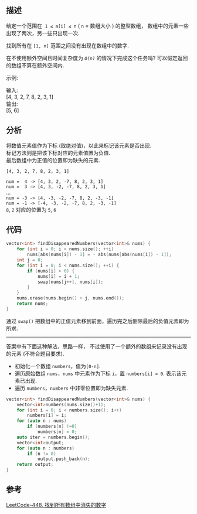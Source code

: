 
## 描述

给定一个范围在  `1 ≤ a[i] ≤ n` ( `n` = 数组大小 ) 的整型数组，
数组中的元素一些出现了两次，另一些只出现一次.

找到所有在 `[1, n]` 范围之间没有出现在数组中的数字.

在不使用额外空间且时间复杂度为 *`O(n)`* 的情况下完成这个任务吗? 
可以假定返回的数组不算在额外空间内.

示例:

输入:     
[4, 3, 2, 7, 8, 2, 3, 1]       
输出:     
[5, 6]

## 分析

将数值元素值作为下标 (取绝对值)，以此来标记该元素是否出现.      
标记方法则是把该下标对应的元素值置为负值.       
最后数组中为正值的位置即为缺失的元素.

`[4, 3, 2, 7, 8, 2, 3, 1]`
        
`num =  4 -> [4, 3, 2, -7, 8, 2, 3, 1]`          
`num =  3 -> [4, 3, -2, -7, 8, 2, 3, 1]`        
...     
`num = -3 -> [4, -3, -2, -7, 8, 2, -3, -1]`     
`num = -1 -> [-4, -3, -2, -7, 8, 2, -3, -1]`        
`8`, `2` 对应的位置为 `5`, `6`

## 代码

```cpp
vector<int> findDisappearedNumbers(vector<int>& nums) {
    for (int i = 0; i < nums.size(); ++i)
        nums[abs(nums[i]) - 1] = - abs(nums[abs(nums[i]) - 1]);
    int j = 0;
    for (int i = 0; i < nums.size(); ++i) {
        if (nums[i] > 0) {
            nums[i] = i + 1;
            swap(nums[j++], nums[i]);
        }
    }
    nums.erase(nums.begin() + j, nums.end());
    return nums;
}
```
通过 `swap()` 把数组中的正值元素移到前面，遍历完之后删除最后的负值元素即为所求.

***
答案中有下面这种解法，思路一样，
不过使用了一个额外的数组来记录没有出现的元素 (不符合题目要求).

* 初始化一个数组 `numbers`，值为`[0-n]`.
* 遍历原始数组 `nums`，`nums` 中元素作为下标 `i`，置 `numbers[i] = 0`.
表示该元素已出现.
* 遍历 `numbers`，`numbers` 中非零位置即为缺失元素.


```cpp
vector<int> findDisappearedNumbers(vector<int>& nums) {
    vector<int>numbers(nums.size()+1);
    for (int i = 0; i < numbers.size(); i++)
        numbers[i] = i;	
	for (auto n : nums) 
	    if (numbers[n] !=0)
	        numbers[n] = 0;	        
	auto iter = numbers.begin();
	vector<int>output;
	for (auto n : numbers) 
	    if (n != 0)
            output.push_back(n);
    return output;
}
```
## 参考
[LeetCode-448. 找到所有数组中消失的数字](https://leetcode-cn.com/problems/find-all-numbers-disappeared-in-an-array/)
